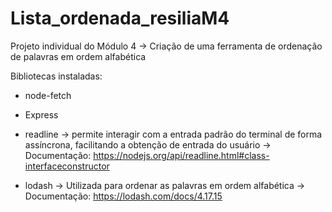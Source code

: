 # Lista_ordenada_resiliaM4
Projeto individual do Módulo 4 -> Criação de uma ferramenta de ordenação de palavras em ordem alfabética

Bibliotecas instaladas:
* node-fetch

* Express

* readline -> permite interagir com a entrada padrão do terminal de forma assíncrona, facilitando a obtenção de entrada do usuário
           -> Documentação: https://nodejs.org/api/readline.html#class-interfaceconstructor

* lodash -> Utilizada para ordenar as palavras em ordem alfabética 
         -> Documentação: https://lodash.com/docs/4.17.15